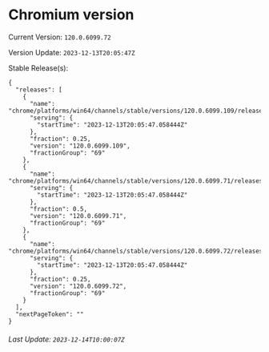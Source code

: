 # Chromium version

Current Version: `120.0.6099.72`

Version Update: `2023-12-13T20:05:47Z`

Stable Release(s):
```
{
  "releases": [
    {
      "name": "chrome/platforms/win64/channels/stable/versions/120.0.6099.109/releases/1702497947",
      "serving": {
        "startTime": "2023-12-13T20:05:47.058444Z"
      },
      "fraction": 0.25,
      "version": "120.0.6099.109",
      "fractionGroup": "69"
    },
    {
      "name": "chrome/platforms/win64/channels/stable/versions/120.0.6099.71/releases/1702497947",
      "serving": {
        "startTime": "2023-12-13T20:05:47.058444Z"
      },
      "fraction": 0.5,
      "version": "120.0.6099.71",
      "fractionGroup": "69"
    },
    {
      "name": "chrome/platforms/win64/channels/stable/versions/120.0.6099.72/releases/1702497947",
      "serving": {
        "startTime": "2023-12-13T20:05:47.058444Z"
      },
      "fraction": 0.25,
      "version": "120.0.6099.72",
      "fractionGroup": "69"
    }
  ],
  "nextPageToken": ""
}
```

###### Last Update: `2023-12-14T10:00:07Z`
        
